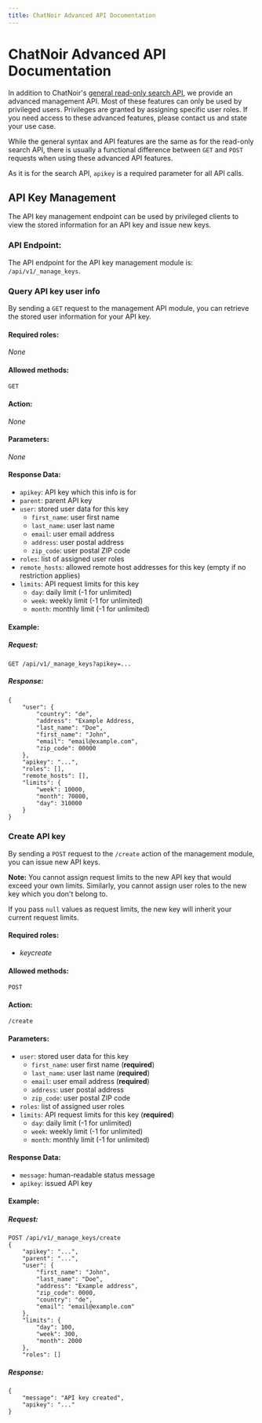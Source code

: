 ```yaml
---
title: ChatNoir Advanced API Documentation
---
```


# ChatNoir Advanced API Documentation
In addition to ChatNoir's [general read-only search API](/doc/api), we provide an
advanced management API. Most of these features can only be used by privileged
users. Privileges are granted by assigning specific user roles. If you need access
to these advanced features, please contact us and state your use case.

While the general syntax and API features are the same as for the read-only search API,
there is usually a functional difference between `GET` and `POST` requests when
using these advanced API features.

As it is for the search API, `apikey` is a required parameter for all API calls.


## API Key Management
The API key management endpoint can be used by privileged clients to view the stored
information for an API key and issue new keys.

### API Endpoint:
The API endpoint for the API key management module is: `/api/v1/_manage_keys`.

### Query API key user info
By sending a `GET` request to the management API module, you can retrieve the stored
user information for your API key. 

#### Required roles:
*None*

#### Allowed methods:
`GET`

#### Action:
*None*

#### Parameters:
*None*

#### Response Data:
- `apikey`: API key which this info is for
- `parent`: parent API key
- `user`: stored user data for this key
    - `first_name`: user first name
    - `last_name`: user last name
    - `email`: user email address
    - `address`: user postal address
    - `zip_code`: user postal ZIP code
- `roles`: list of assigned user roles
- `remote_hosts`: allowed remote host addresses for this key (empty if no restriction applies)
- `limits`: API request limits for this key
    - `day`: daily limit (-1 for unlimited)
    - `week`: weekly limit (-1 for unlimited)
    - `month`: monthly limit (-1 for unlimited)

#### Example:
##### Request:
```
GET /api/v1/_manage_keys?apikey=...
```
##### Response:
```
{
    "user": {
        "country": "de",
        "address": "Example Address,
        "last_name": "Doe",
        "first_name": "John",
        "email": "email@example.com",
        "zip_code": 00000
    },
    "apikey": "...",
    "roles": [],
    "remote_hosts": [],
    "limits": {
        "week": 10000,
        "month": 70000,
        "day": 310000
    }
}
```

### Create API key
By sending a `POST` request to the `/create` action of the management module,
you can issue new API keys.

**Note:** You cannot assign request limits to the new API key that would exceed
your own limits. Similarly, you cannot assign user roles to the new key which
you don't belong to.

If you pass `null` values as request limits, the new key will inherit your
current request limits.

#### Required roles:
- *keycreate*

#### Allowed methods:
`POST`

#### Action:
`/create`

#### Parameters:
- `user`: stored user data for this key
    - `first_name`: user first name (**required**)
    - `last_name`: user last name (**required**)
    - `email`: user email address (**required**)
    - `address`: user postal address
    - `zip_code`: user postal ZIP code
- `roles`: list of assigned user roles
- `limits`: API request limits for this key  (**required**)
    - `day`: daily limit (-1 for unlimited)
    - `week`: weekly limit (-1 for unlimited)
    - `month`: monthly limit (-1 for unlimited)

#### Response Data:
- `message`: human-readable status message
- `apikey`: issued API key

#### Example:
##### Request:
```
POST /api/v1/_manage_keys/create
{
    "apikey": "...",
    "parent": "...",
    "user": {
        "first_name": "John",
        "last_name": "Doe",
        "address": "Example address",
        "zip_code": 0000,
        "country": "de",
        "email": "email@example.com"
    },
    "limits": {
        "day": 100,
        "week": 300,
        "month": 2000
    },
    "roles": []
```
##### Response:
```
{
    "message": "API key created",
    "apikey": "..."
}
```
